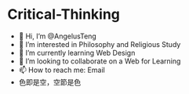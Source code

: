 # Critical-Thinking
- 👋 Hi, I’m @AngelusTeng
- 👀 I’m interested in Philosophy and Religious Study
- 🌱 I’m currently learning Web Design
- 💞️ I’m looking to collaborate on a Web for Learning
- 📫 How to reach me: Email
- 色即是空，空節是色
